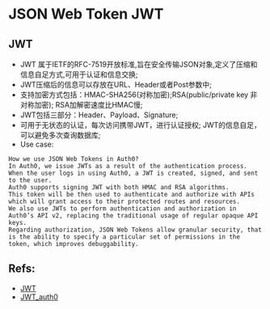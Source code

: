 # JSON Web Token JWT

## JWT

- JWT 属于IETF的RFC-7519开放标准,旨在安全传输JSON对象,定义了压缩和信息自足方式,可用于认证和信息交换;
- JWT压缩后的信息可以存放在URL、Header或者Post参数中;
- 支持加密方式包括：HMAC-SHA256(对称加密);RSA(public/private key 非对称加密); RSA加解密速度比HMAC慢;
- JWT包括三部分：Header、Payload、Signature;
- 可用于无状态的认证，每次访问携带JWT，进行认证授权; JWT的信息自足，可以避免多次查询数据库;
- Use case:  
```
How we use JSON Web Tokens in Auth0?
In Auth0, we issue JWTs as a result of the authentication process.
When the user logs in using Auth0, a JWT is created, signed, and sent to the user.
Auth0 supports signing JWT with both HMAC and RSA algorithms.
This token will be then used to authenticate and authorize with APIs which will grant access to their protected routes and resources.
We also use JWTs to perform authentication and authorization in Auth0’s API v2, replacing the traditional usage of regular opaque API keys.
Regarding authorization, JSON Web Tokens allow granular security, that is the ability to specify a particular set of permissions in the token, which improves debuggability.
```

## Refs:
- [JWT](https://jwt.io/introduction/)
- [JWT_auth0](https://auth0.com/learn/json-web-tokens/)
